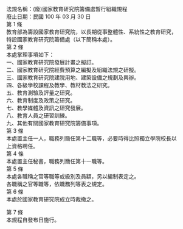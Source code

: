 法規名稱：(廢)國家教育研究院籌備處暫行組織規程  
廢止日期：民國 100 年 03 月 30 日  
第 1 條  
教育部為籌設國家教育研究院，以長期從事整體性、系統性之教育研究，  
特設國家教育研究院籌備處（以下簡稱本處）。  
第 2 條  
本處掌理事項如下：  
一、國家教育研究院發展計畫之擬訂。  
二、國家教育研究院經費預算之編擬及組織法規之研擬。  
三、國家教育研究院建院用地、建築設備之規劃及興辦。  
四、各級學校課程及教學、教材教法之研究。  
五、教育測驗及評量之研究。  
六、教育制度及政策之研究。  
七、教學媒體及資訊之研究發展。  
八、教育人員之研習訓練。  
九、其他有關國家教育研究院籌備事項。  
第 3 條  
本處置主任一人，職務列簡任第十二職等，必要時得比照獨立學院校長以  
上資格聘任。  
第 4 條  
本處置主任秘書，職務列簡任第十一職等。  
第 5 條  
本處各職稱之官等職等或級別及員額，另以編制表定之。  
各職稱之官等職等，依職務列等表之規定。  
第 6 條  
本處於國家教育研究院成立時裁撤之。  


第 7 條  
本規程自發布日施行。  


